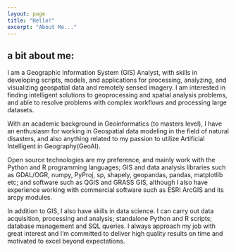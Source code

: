 ```yaml
---
layout: page
title: "Hello!"
excerpt: "About Me..."
---
```


## a bit about me:
I am a Geographic Information System (GIS) Analyst, with skills in developing scripts, models, and applications for processing, analyzing, and visualizing geospatial data and remotely sensed imagery. I am interested in finding intelligent solutions to geoprocessing and spatial analysis problems, and able to resolve problems with complex workflows and processing large datasets.

With an academic background in Geoinformatics (to masters level), I have an enthusiasm for working in Geospatial data modeling in the field of natural disasters, and also anything related to my passion to utilize Artificial Intelligent  in Geography(GeoAI).

Open source technologies are my preference, and mainly work with the Python and R programming languages; GIS and data analysis libraries such as GDAL/OGR, numpy, PyProj, sp, shapely, geopandas, pandas, matplotlib etc; and software such as QGIS and GRASS GIS, although I also have experience working with commercial software such as ESRI ArcGIS and its arcpy modules.

In addition to GIS, I also have skills in data science. I can carry out data acquisition, processing and analysis; standalone Python and R scripts; database management and SQL queries. I always approach my job with great interest and I’m committed to deliver high quality results on time and motivated to excel beyond expectations. 

